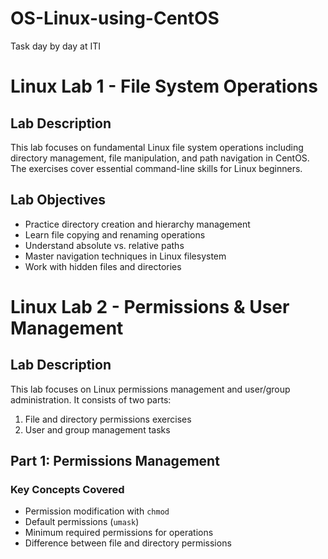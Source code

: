# OS-Linux-using-CentOS
Task day by day at ITI

# Linux Lab 1 - File System Operations


## Lab Description
This lab focuses on fundamental Linux file system operations including directory management, file manipulation, and path navigation in CentOS. The exercises cover essential command-line skills for Linux beginners.

## Lab Objectives
- Practice directory creation and hierarchy management
- Learn file copying and renaming operations
- Understand absolute vs. relative paths
- Master navigation techniques in Linux filesystem
- Work with hidden files and directories

# Linux Lab 2 - Permissions & User Management


## Lab Description
This lab focuses on Linux permissions management and user/group administration. It consists of two parts:
1. File and directory permissions exercises
2. User and group management tasks

## Part 1: Permissions Management

### Key Concepts Covered
- Permission modification with `chmod`
- Default permissions (`umask`)
- Minimum required permissions for operations
- Difference between file and directory permissions

